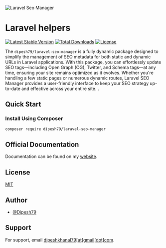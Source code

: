 ![Laravel Seo Manager](https://banners.beyondco.de/Laravel%20Seo%20Manager.png?theme=light&packageManager=composer+require&packageName=dipesh79%2Flaravel-seo-manager&pattern=architect&style=style_1&description=Laravel+package+for+managing+SEO+tags+on+static+and+dynamic+pages+with+an+intuitive+UI%2C+supporting+OG%2C+Twitter+tags%2C+and+automated+dynamic+SEO.&md=1&showWatermark=1&fontSize=100px&images=https%3A%2F%2Flaravel.com%2Fimg%2Flogomark.min.svg)

# Laravel helpers

[![Latest Stable Version](http://poser.pugx.org/dipesh79/laravel-seo-manager/v)](https://packagist.org/packages/dipesh79/laravel-seo-manager)
[![Total Downloads](http://poser.pugx.org/dipesh79/laravel-seo-manager/downloads)](https://packagist.org/packages/dipesh79/laravel-seo-manager)
[![License](http://poser.pugx.org/dipesh79/laravel-seo-manager/license)](https://packagist.org/packages/dipesh79/laravel-seo-manager)

The `dipesh79/laravel-seo-manager` is a fully dynamic package designed to simplify the management of SEO metadata for both static and dynamic URLs in Laravel applications. With this package, you can effortlessly update SEO tags—including Open Graph (OG), Twitter, and Schema tags—at any time, ensuring your site remains optimized as it evolves. Whether you're handling a few static pages or numerous dynamic routes, Laravel SEO Manager provides a user-friendly interface to keep your SEO strategy up-to-date and effective across your entire site. .

## Quick Start

### Install Using Composer

```bash
composer require dipesh79/laravel-seo-manager
```
## Official Documentation

Documentation can be found on my [website](https://khanaldipesh.com.np/package/laravel-seo-manager).


## License

[MIT](https://choosealicense.com/licenses/mit/)

## Author

- [@Dipesh79](https://www.github.com/Dipesh79)

## Support

For support, email [dipeshkhanal79[at]gmail[dot]com](mailto:dipeshkanal79@gmail.com).
